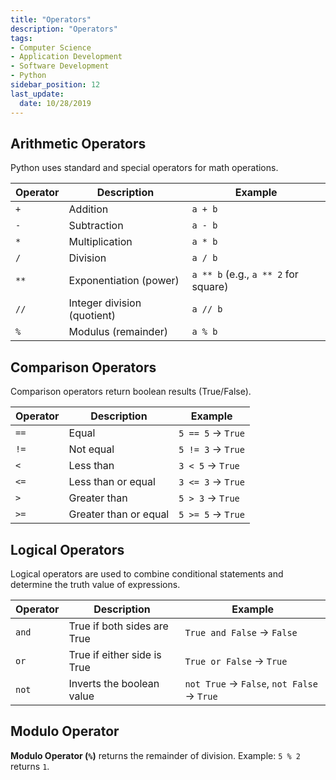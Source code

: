 ```yaml
---
title: "Operators"
description: "Operators"
tags: 
- Computer Science
- Application Development
- Software Development
- Python
sidebar_position: 12
last_update:
  date: 10/28/2019
---
```




## Arithmetic Operators  

Python uses standard and special operators for math operations.

| Operator | Description                           | Example                  |
|----------|---------------------------------------|--------------------------|
| `+`      | Addition                              | `a + b`                  |
| `-`      | Subtraction                           | `a - b`                  |
| `*`      | Multiplication                        | `a * b`                  |
| `/`      | Division                              | `a / b`                  |
| `**`     | Exponentiation (power)               | `a ** b` (e.g., `a ** 2` for square) |
| `//`     | Integer division (quotient)          | `a // b`                 |
| `%`      | Modulus (remainder)                  | `a % b`                  |

## Comparison Operators

Comparison operators return boolean results (True/False).

| Operator | Description             | Example                        |
|----------|-------------------------|--------------------------------|
| `==`     | Equal                   | `5 == 5` → `True`              |
| `!=`     | Not equal               | `5 != 3` → `True`              |
| `<`      | Less than               | `3 < 5` → `True`               |
| `<=`     | Less than or equal      | `3 <= 3` → `True`              |
| `>`      | Greater than            | `5 > 3` → `True`               |
| `>=`     | Greater than or equal   | `5 >= 5` → `True`              |

## Logical Operators

Logical operators are used to combine conditional statements and determine the truth value of expressions.

| Operator | Description                | Example                                  |
|----------|----------------------------|------------------------------------------|
| `and`    | True if both sides are True | `True and False` → `False`               |
| `or`     | True if either side is True | `True or False` → `True`                 |
| `not`    | Inverts the boolean value   | `not True` → `False`, `not False` → `True` |

## Modulo Operator

**Modulo Operator (`%`)** returns the remainder of division.
Example: `5 % 2` returns `1`.
